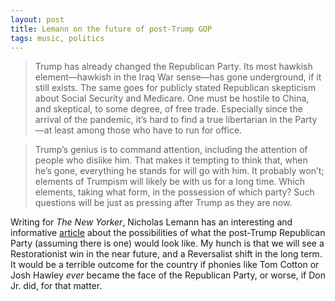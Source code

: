 ```yaml
---
layout: post
title: Lemann on the future of post-Trump GOP
tags: music, politics 
---
```


> Trump has already changed the Republican Party. Its most hawkish element—hawkish in the Iraq War sense—has gone underground, if it still exists. The same goes for publicly stated Republican skepticism about Social Security and Medicare. One must be hostile to China, and skeptical, to some degree, of free trade. Especially since the arrival of the pandemic, it’s hard to find a true libertarian in the Party—at least among those who have to run for office.

> Trump’s genius is to command attention, including the attention of people who dislike him. That makes it tempting to think that, when he’s gone, everything he stands for will go with him. It probably won’t; elements of Trumpism will likely be with us for a long time. Which elements, taking what form, in the possession of which party? Such questions will be just as pressing after Trump as they are now. 

Writing for *The New Yorker*, Nicholas Lemann has an interesting and informative [article](https://www.newyorker.com/magazine/2020/11/02/the-republican-identity-crisis-after-trump) about the possibilities of what the post-Trump Republican Party (assuming there is one) would look like. My hunch is that we will see a Restorationist win in the near future, and a Reversalist shift in the long term. It would be a terrible outcome for the country if phonies like Tom Cotton or Josh Hawley *ever* became the face of the Republican Party, or worse, if Don Jr. did, for that matter. 
